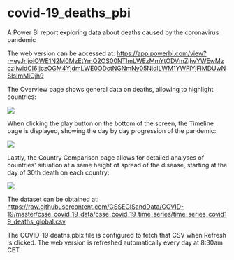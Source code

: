 # covid-19_deaths_pbi
A Power BI report exploring data about deaths caused by the coronavirus pandemic

The web version can be accessed at: https://app.powerbi.com/view?r=eyJrIjoiOWE1N2M0MzEtYmQ2OS00NTlmLWEzMmYtODVmZjIwYWEwMzczIiwidCI6IjczOGM4YjdmLWE0ODctNGNmNy05NjdlLWM1YWFlYjFlMDUwNSIsImMiOjh9

The Overview page shows general data on deaths, allowing to highlight countries:

![](gif_overview.gif)

When clicking the play button on the bottom of the screen, the Timeline page is displayed, showing the day by day progression of the pandemic:

![](gif_timeline.gif)

Lastly, the Country Comparison page allows for detailed analyses of countries' situation at a same height of spread of the disease, starting at the day of 30th death on each country:

![](gif_comparison.gif)

The dataset can be obtained at: https://raw.githubusercontent.com/CSSEGISandData/COVID-19/master/csse_covid_19_data/csse_covid_19_time_series/time_series_covid19_deaths_global.csv

The COVID-19 deaths.pbix file is configured to fetch that CSV when Refresh is clicked. The web version is refreshed automatically every day at 8:30am CET.
